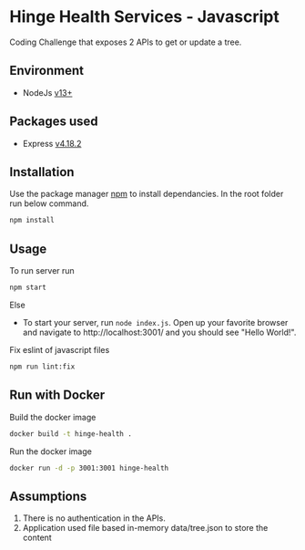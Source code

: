 # Hinge Health Services - Javascript

Coding Challenge that exposes 2 APIs to get or update a tree.

## Environment
- NodeJs [v13+](https://nodejs.org/en/download/)
## Packages used
- Express [v4.18.2](https://www.npmjs.com/package/express)


## Installation

Use the package manager [npm](https://www.npmjs.com/) to install dependancies. In the root folder run below command.

```bash
npm install
```

## Usage
To run server run

```bash
npm start
```

Else 
- To start your server, run `node index.js`.  Open up your favorite browser and navigate to http://localhost:3001/ and you should see "Hello World!".

Fix eslint of javascript files
```bash
npm run lint:fix
```
## Run with Docker
Build the docker image
```bash
docker build -t hinge-health .
```
Run the docker image 
```bash
docker run -d -p 3001:3001 hinge-health
```

## Assumptions
1. There is no authentication in the APIs.
2. Application used file based in-memory data/tree.json to store the content


